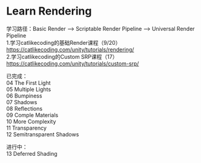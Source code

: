 # Learn Rendering   
学习路径：Basic Render --> Scriptable Render Pipeline --> Universal Render Pipeline    
1.学习catlikecoding的基础Render课程（9/20）
https://catlikecoding.com/unity/tutorials/rendering/    
2.学习catlikecoding的Custom SRP课程（17）
https://catlikecoding.com/unity/tutorials/custom-srp/   

已完成：  
04 The First Light  
05 Multiple Lights  
06 Bumpiness  
07 Shadows  
08 Reflections  
09 Comple Materials   
10 More Complexity    
11 Transparency   
12 Semitransparent Shadows

进行中：    
13 Deferred Shading

